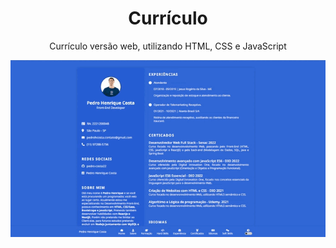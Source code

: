<div align="center">
  
  <h1> Currículo </h1>

<p> Currículo versão web, utilizando HTML, CSS e JavaScript </p>

<span>
    <img  src="https://github.com/pedro-costa22/curriculo-web/blob/main/img/2022-04-22%2021-44-28.gif?raw=true">
   </span>
  
  </div>
